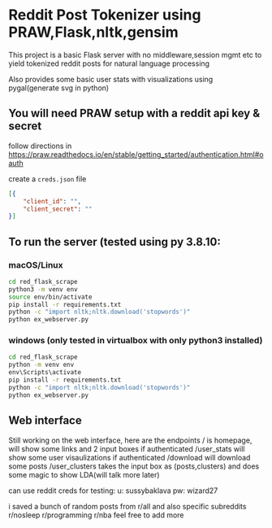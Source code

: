 # Reddit Post Tokenizer using PRAW,Flask,nltk,gensim
This project is a basic Flask server with no middleware,session mgmt etc to
yield tokenized reddit posts for natural language processing

Also provides some basic user stats with visualizations using pygal(generate svg in python)

## You will need PRAW setup with a reddit api key & secret
follow directions in https://praw.readthedocs.io/en/stable/getting_started/authentication.html#oauth

create a `creds.json` file 
```json
[{
    "client_id": "",
    "client_secret": ""
}]
```

## To run the server (tested using py 3.8.10:

### macOS/Linux 
```bash
cd red_flask_scrape
python3 -m venv env
source env/bin/activate
pip install -r requirements.txt
python -c "import nltk;nltk.download('stopwords')"
python ex_webserver.py
```
### windows (only tested in virtualbox with only python3 installed)
```cmd
cd red_flask_scrape
python -m venv env
env\Scripts\activate
pip install -r requirements.txt
python -c "import nltk;nltk.download('stopwords')"
python ex_webserver.py
```
## Web interface
Still working on the web interface, here are the endpoints
/ is homepage, will show some links and 2 input boxes if authenticated
/user_stats will show some user visaulizations if authenticated
/download will download some posts
/user_clusters takes the input box as (posts,clusters) and does some magic to show LDA(will talk more later)

can use reddit creds for testing:
u: sussybaklava
pw: wizard27

i saved a bunch of random posts from r/all and also specific subreddits r/nosleep r/programming r/nba feel free to add more
